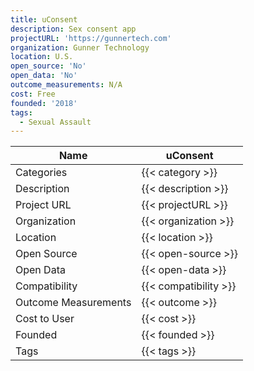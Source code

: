 ```yaml
---
title: uConsent
description: Sex consent app
projectURL: 'https://gunnertech.com'
organization: Gunner Technology
location: U.S.
open_source: 'No'
open_data: 'No'
outcome_measurements: N/A
cost: Free
founded: '2018'
tags:
  - Sexual Assault
---
```

Name                    |  uConsent   
------------------------|----
Categories              | {{< category >}} 
Description             | {{< description >}} 
Project URL             | {{< projectURL >}} 
Organization            | {{< organization >}} 
Location                | {{< location >}} 
Open Source             | {{< open-source >}} 
Open Data               | {{< open-data >}} 
Compatibility           | {{< compatibility >}} 
Outcome Measurements    | {{< outcome >}} 
Cost to User            | {{< cost >}} 
Founded                 | {{< founded >}} 
Tags                    | {{< tags >}} 
